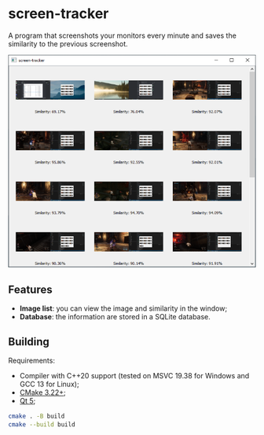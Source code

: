 # screen-tracker

A program that screenshots your monitors every minute and saves the similarity to the previous screenshot.

![image](image.png)

## Features
- **Image list**: you can view the image and similarity in the window;
- **Database**: the information are stored in a SQLite database.

## Building
Requirements:
- Compiler with C++20 support (tested on MSVC 19.38 for Windows and GCC 13 for Linux);
- [CMake 3.22+](https://cmake.org/);
- [Qt 5](https://www.qt.io/);

```bash
cmake . -B build
cmake --build build
```